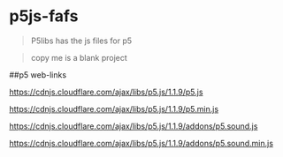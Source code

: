 # p5js-fafs

>P5libs has the js files for p5

>copy me is a blank project

##p5 web-links

https://cdnjs.cloudflare.com/ajax/libs/p5.js/1.1.9/p5.js

https://cdnjs.cloudflare.com/ajax/libs/p5.js/1.1.9/p5.min.js

https://cdnjs.cloudflare.com/ajax/libs/p5.js/1.1.9/addons/p5.sound.js

https://cdnjs.cloudflare.com/ajax/libs/p5.js/1.1.9/addons/p5.sound.min.js
